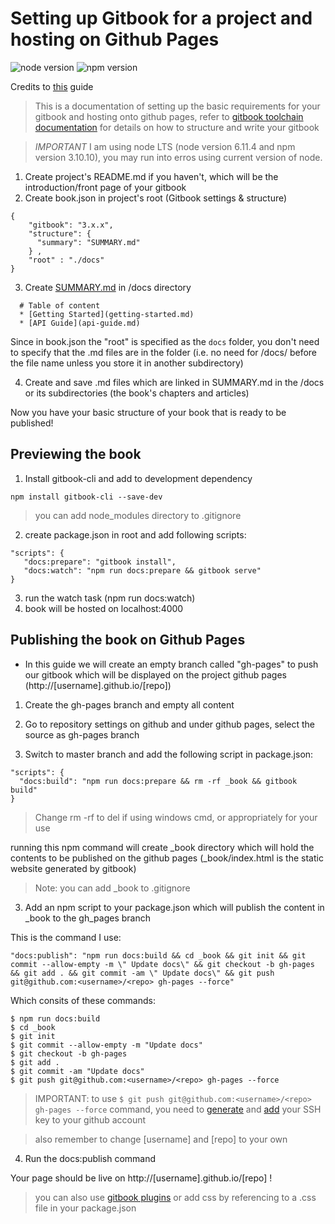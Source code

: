 # Setting up Gitbook for a project and hosting on Github Pages

![node version](https://img.shields.io/badge/node-v6.11.4-blue.svg)
![npm version](https://img.shields.io/badge/npm-v3.10.10-blue.svg)

Credits to [this](https://medium.com/@gpbl/how-to-use-gitbook-to-publish-docs-for-your-open-source-npm-packages-465dd8d5bfba) guide
> This is a documentation of setting up the basic requirements for your gitbook and hosting onto github pages, refer to [gitbook toolchain documentation](https://toolchain.gitbook.com/) for details on how to structure and write your gitbook

> *IMPORTANT* I am using node LTS (node version 6.11.4 and npm version 3.10.10), you may run into erros using current version of node.

1. Create project's README.md if you haven't, which will be the introduction/front page of your gitbook
2. Create book.json in project's root  (Gitbook settings & structure)
```
{ 
    "gitbook": "3.x.x",
    "structure": { 
      "summary": "SUMMARY.md" 
    } ,
    "root" : "./docs"
}
```
3. Create [SUMMARY.md](https://toolchain.gitbook.com/pages.html) in /docs directory
```
  # Table of content 
  * [Getting Started](getting-started.md)
  * [API Guide](api-guide.md)
```

Since in book.json the "root" is specified as the `docs` folder, you don't need to specify that the .md files are in the folder (i.e. no need for /docs/ before the file name unless you store it in another subdirectory)

4. Create and save .md files which are linked in SUMMARY.md in the /docs or its subdirectories (the book's chapters and articles)

Now you have your basic structure of your book that is ready to be published!

## Previewing the book
1. Install gitbook-cli and add to development dependency
```
npm install gitbook-cli --save-dev
```

> you can add node_modules directory to .gitignore

2. create package.json in root and add following scripts:
```
"scripts": {
   "docs:prepare": "gitbook install",
   "docs:watch": "npm run docs:prepare && gitbook serve"
}
```
3. run the watch task (npm run docs:watch)
4. book will be hosted on localhost:4000

## Publishing the book on Github Pages

- In this guide we will create an empty branch called "gh-pages" to push our gitbook which will be displayed on the project github pages (http://[username].github.io/[repo])

1. Create the gh-pages branch and empty all content

2. Go to repository settings on github and under github pages, select the source as gh-pages branch 

2. Switch to master branch and add the following script in package.json:
```
"scripts": {
  "docs:build": "npm run docs:prepare && rm -rf _book && gitbook build"
}
```
> Change rm -rf to del if using windows cmd, or appropriately for your use 

running this npm command will create _book directory which will hold the contents to be published on the github pages (_book/index.html is the static website generated by gitbook) 

> Note: you can add _book to .gitignore

3. Add an npm script to your package.json which will publish the content in _book to the gh_pages branch

This is the command I use:
```
"docs:publish": "npm run docs:build && cd _book && git init && git commit --allow-empty -m \" Update docs\" && git checkout -b gh-pages && git add . && git commit -am \" Update docs\" && git push git@github.com:<username>/<repo> gh-pages --force"
```
Which consits of these commands:
```
$ npm run docs:build
$ cd _book
$ git init
$ git commit --allow-empty -m "Update docs"
$ git checkout -b gh-pages
$ git add .
$ git commit -am "Update docs"
$ git push git@github.com:<username>/<repo> gh-pages --force
```
> IMPORTANT: to use `$ git push git@github.com:<username>/<repo> gh-pages --force` command, you need to [generate](https://help.github.com/articles/generating-a-new-ssh-key-and-adding-it-to-the-ssh-agent/)  and [add](https://help.github.com/articles/adding-a-new-ssh-key-to-your-github-account/) your SSH key to your github account

> also remember to change [username] and [repo] to your own

4. Run the docs:publish command

Your page should be live on http://[username].github.io/[repo] !

> you can also use [gitbook plugins](https://plugins.gitbook.com/) or add css by referencing to a .css file in your package.json



